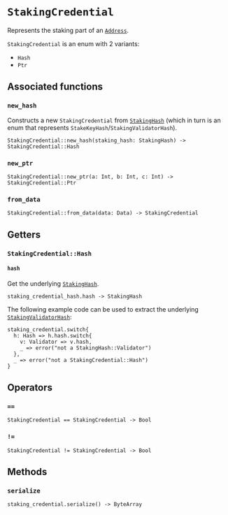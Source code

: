 # `StakingCredential`

Represents the staking part of an [`Address`](./address.md).

`StakingCredential` is an enum with 2 variants:
  * `Hash`
  * `Ptr`

## Associated functions

### `new_hash`

Constructs a new `StakingCredential` from [`StakingHash`](./stakinghash.md) (which in turn is an enum that represents `StakeKeyHash`/`StakingValidatorHash`).

```helios
StakingCredential::new_hash(staking_hash: StakingHash) -> StakingCredential::Hash
```

### `new_ptr`

```helios
StakingCredential::new_ptr(a: Int, b: Int, c: Int) -> StakingCredential::Ptr
```

### `from_data`

```helios
StakingCredential::from_data(data: Data) -> StakingCredential
```
## Getters

### `StakingCredential::Hash`

#### `hash`

Get the underlying [`StakingHash`](./stakinghash.md).

```helios
staking_credential_hash.hash -> StakingHash
```

The following example code can be used to extract the underlying [`StakingValidatorHash`](./stakingvalidatorhash.md):

```helios
staking_credential.switch{
  h: Hash => h.hash.switch{
    v: Validator => v.hash,
    _ => error("not a StakingHash::Validator")
  }, 
  _ => error("not a StakingCredential::Hash")
}
```

## Operators

### `==`

```helios
StakingCredential == StakingCredential -> Bool
```

### `!=`

```helios
StakingCredential != StakingCredential -> Bool
```

## Methods

### `serialize`

```helios
staking_credential.serialize() -> ByteArray
```
